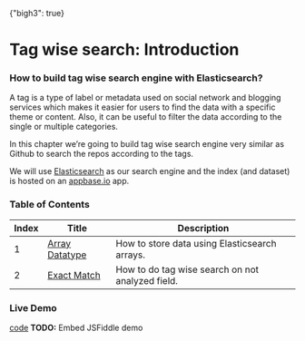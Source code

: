 {"bigh3": true}

# Tag wise search: Introduction

### How to build tag wise search engine with Elasticsearch?

 A tag is a type of label or metadata used on social network and blogging services which makes it easier for users to find the data with a specific theme or content. Also, it can be useful to filter the data according to the single or multiple categories.

In this chapter we’re going to build tag wise search engine very similar as Github to search the repos according to the tags.

We will use [Elasticsearch](https://www.elastic.co/products/elasticsearch) as our search engine and the index (and dataset) is hosted on an [appbase.io](https://appbase.io) app.

### Table of Contents

| Index     | Title    | Description |
| ---------- | ---------- |---------|
| 1          | [Array Datatype](https://github.com/appbaseio/esc/blob/master/searchbar/arrays.md) | How to store data using Elasticsearch arrays. |
| 2       | [Exact Match](https://github.com/appbaseio/esc/blob/master/searchbar/tag-search.md) | How to do tag wise search on not analyzed field. |

### Live Demo
<script async src="//jsfiddle.net/1b8tcxs4/3/embed/"></script>
[code](https://jsfiddle.net/1b8tcxs4/3/)
**TODO:** Embed JSFiddle demo
